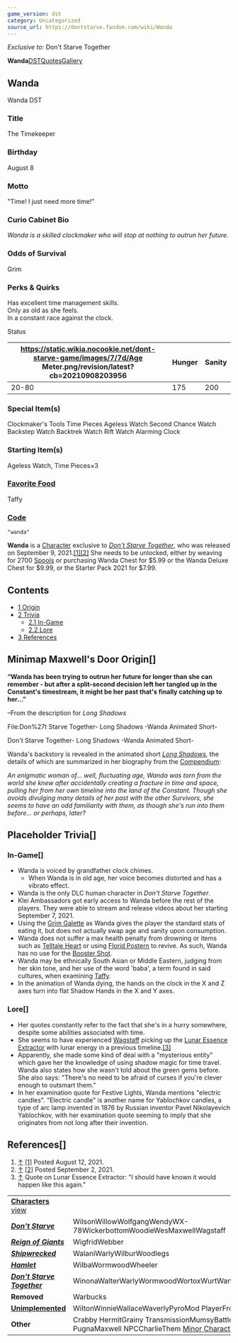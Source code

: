 ```yaml
---
game_version: dst
category: Uncategorized
source_url: https://dontstarve.fandom.com/wiki/Wanda
---
```


*Exclusive to:* Don't Starve Together

**Wanda**[DST](/wiki/Wanda/Don%27t_Starve_Together "Wanda/Don't Starve Together")[Quotes](/wiki/Wanda/Quotes "Wanda/Quotes")[Gallery](/wiki/Wanda/Gallery "Wanda/Gallery")

## Wanda

Wanda DST

### Title

The Timekeeper

### Birthday

August 8

### Motto

"Time! I just need more time!"

### Curio Cabinet Bio

*Wanda is a skilled clockmaker who will stop at nothing to outrun her future.*

### Odds of Survival

Grim

### Perks & Quirks

Has excellent time management skills.  
Only as old as she feels.  
In a constant race against the clock.

Status

| https://static.wikia.nocookie.net/dont-starve-game/images/7/7d/Age Meter.png/revision/latest?cb=20210908203956 | Hunger | Sanity |
| --- | --- | --- |
| 20-80 | 175 | 200 |

### Special Item(s)

Clockmaker's Tools Time Pieces Ageless Watch Second Chance Watch Backstep Watch Backtrek Watch Rift Watch Alarming Clock

### Starting Item(s)

Ageless Watch, Time Pieces×3

### [Favorite Food](/wiki/Favorite_Food "Favorite Food")

Taffy

### [Code](/wiki/Console "Console")

`"wanda"`

**Wanda** is a [Character](/wiki/Characters "Characters") exclusive to *[Don't Starve Together](/wiki/Don%27t_Starve_Together "Don't Starve Together")*, who was released on September 9, 2021.[[1]](#cite_note-:0-1)[[2]](#cite_note-2) She needs to be unlocked, either by weaving for 2700 [Spools](/wiki/Spools "Spools") or purchasing Wanda Chest for $5.99 or the Wanda Deluxe Chest for $9.99, or the Starter Pack 2021 for $7.99.

## Contents

* [1 Origin](#Origin)
* [2 Trivia](#Trivia)
  + [2.1 In-Game](#In-Game)
  + [2.2 Lore](#Lore)
* [3 References](#References)

## Minimap Maxwell's Door Origin[]

**“**Wanda has been trying to outrun her future for longer than she can remember - but after a split-second decision left her tangled up in the Constant's timestream, it might be her past that's finally catching up to her...**”**

–From the description for *Long Shadows*

 File:Don%27t Starve Together- Long Shadows -Wanda Animated Short- 

Don't Starve Together- Long Shadows -Wanda Animated Short-

 

Wanda's backstory is revealed in the animated short *[Long Shadows](/wiki/Animated_shorts_and_trailers#Long_Shadows "Animated shorts and trailers")*, the details of which are summarized in her biography from the [Compendium](/wiki/Compendium "Compendium"):

*An enigmatic woman of... well, fluctuating age, Wanda was torn from the world she knew after accidentally creating a fracture in time and space, pulling her from her own timeline into the land of the Constant. Though she avoids divulging many details of her past with the other Survivors, she seems to have an odd familiarity with them, as though she's run into them before... or perhaps, later?*

## Placeholder Trivia[]

### In-Game[]

* Wanda is voiced by grandfather clock chimes.
  + When Wanda is in old age, her voice becomes distorted and has a vibrato effect.
* Wanda is the only DLC human character in *Don't Starve Together*.
* Klei Ambassadors got early access to Wanda before the rest of the players. They were able to stream and release videos about her starting September 7, 2021.
* Using the [Grim Galette](/wiki/Grim_Galette "Grim Galette") as Wanda gives the player the standard stats of eating it, but does not actually swap age and sanity upon consumption.
* Wanda does not suffer a max health penalty from drowning or items such as [Telltale Heart](/wiki/Telltale_Heart "Telltale Heart") or using [Florid Postern](/wiki/Florid_Postern "Florid Postern") to revive. As such, Wanda has no use for the [Booster Shot](/wiki/Booster_Shot "Booster Shot").
* Wanda may be ethnically South Asian or Middle Eastern, judging from her skin tone, and her use of the word 'baba', a term found in said cultures, when examining [Taffy](/wiki/Taffy "Taffy").
* In the animation of Wanda dying, the hands on the clock in the X and Z axes turn into flat Shadow Hands in the X and Y axes.

### Lore[]

* Her quotes constantly refer to the fact that she's in a hurry somewhere, despite some abilities associated with time.
* She seems to have experienced [Wagstaff](/wiki/Grainy_Transmission "Grainy Transmission") picking up the [Lunar Essence Extractor](/wiki/Grainy_Transmission#Lunar_Essence_Extractor "Grainy Transmission") with lunar energy in a previous timeline.[[3]](#cite_note-3)
* Apparently, she made some kind of deal with a "mysterious entity" which gave her the knowledge of using shadow magic for time travel. Wanda also states how she wasn't told about the green gems before. She also says: "There's no need to be afraid of curses if you're clever enough to outsmart them."
* In her examination quote for Festive Lights, Wanda mentions "electric candles". "Electric candle" is another name for Yablochkov candles, a type of arc lamp invented in 1876 by Russian inventor Pavel Nikolayevich Yablochkov, with her examination quote seeming to imply that she originates from not long after their invention.

## References[]

1. [↑](#cite_ref-:0_1-0) [[1]](https://forums.kleientertainment.com/forums/topic/132617-dont-starve-together-waterlogged-available-now/) Posted August 12, 2021.
2. [↑](#cite_ref-2) [[2]](https://forums.kleientertainment.com/forums/topic/133218-its-almost-time-for-wanda/) Posted September 2, 2021.
3. [↑](#cite_ref-3)  Quote on Lunar Essence Extractor: "I should have known it would happen like this again."

|  |  |
| --- | --- |
| **[Characters](/wiki/Characters "Characters")** [view](/wiki/Template:Characters "Template:Characters") | |
| ***[Don't Starve](/wiki/Don%27t_Starve "Don't Starve")*** | WilsonWillowWolfgangWendyWX-78WickerbottomWoodieWesMaxwellWagstaff |
| ***[Reign of Giants](/wiki/Reign_of_Giants "Reign of Giants")*** | WigfridWebber |
| ***[Shipwrecked](/wiki/Shipwrecked "Shipwrecked")*** | WalaniWarlyWilburWoodlegs |
| ***[Hamlet](/wiki/Hamlet "Hamlet")*** | WilbaWormwoodWheeler |
| ***[Don't Starve Together](/wiki/Don%27t_Starve_Together "Don't Starve Together")*** | WinonaWalterWarlyWormwoodWortoxWurtWandaWonkey |
| **Removed** | Warbucks |
| **[Unimplemented](/wiki/Unimplemented_Characters "Unimplemented Characters")** | WiltonWinnieWallaceWaverlyPyroMod PlayerFrog Webber |
| **Other** | Crabby HermitGrainy TransmissionMumsyBattlemaster PugnaMaxwell NPCCharlieThem [Minor Characters](/wiki/Minor_Characters "Minor Characters") |
